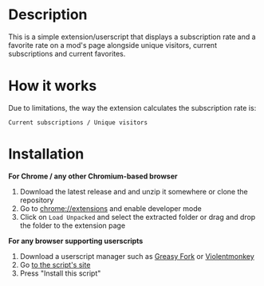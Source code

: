 # Description
This is a simple extension/userscript that displays a subscription rate and a favorite rate on a mod's page alongside unique visitors, current subscriptions and current favorites.

# How it works
Due to limitations, the way the extension calculates the subscription rate is: 

`Current subscriptions / Unique visitors`


# Installation
**For Chrome / any other Chromium-based browser**
1. Download the latest release and and unzip it somewhere or clone the repository
2. Go to [chrome://extensions](chrome://extensions) and enable developer mode
3. Click on `Load Unpacked` and select the extracted folder or drag and drop the folder to the extension page

**For any browser supporting userscripts**
1. Download a userscript manager such as [Greasy Fork](https://greasyfork.org) or [Violentmonkey](https://violentmonkey.github.io)
2. Go [to the script's site](https://greasyfork.org/en/scripts/435323-steam-workshop-subscription-rates)
3. Press "Install this script"
